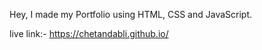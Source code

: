 Hey,
I made my Portfolio using HTML, CSS and JavaScript.



live link:- https://chetandabli.github.io/
